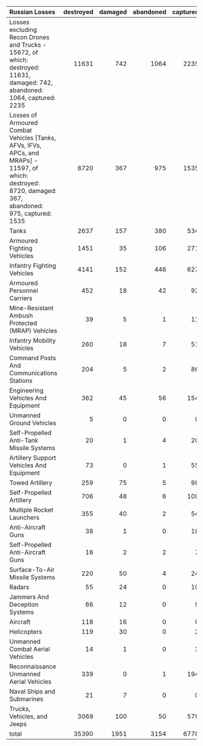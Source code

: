 | Russian Losses                                                                                                                                           |   destroyed |   damaged |   abandoned |   captured |   total |
|:---------------------------------------------------------------------------------------------------------------------------------------------------------|------------:|----------:|------------:|-----------:|--------:|
| Losses excluding Recon Drones and Trucks - 15672, of which: destroyed: 11631, damaged: 742, abandoned: 1064, captured: 2235                              |       11631 |       742 |        1064 |       2235 |   15672 |
| Losses of Armoured Combat Vehicles [Tanks, AFVs, IFVs, APCs, and MRAPs] - 11597, of which: destroyed: 8720, damaged: 367, abandoned: 975, captured: 1535 |        8720 |       367 |         975 |       1535 |   11597 |
| Tanks                                                                                                                                                    |        2637 |       157 |         380 |        534 |    3708 |
| Armoured Fighting Vehicles                                                                                                                               |        1451 |        35 |         106 |        271 |    1863 |
| Infantry Fighting Vehicles                                                                                                                               |        4141 |       152 |         446 |        627 |    5366 |
| Armoured Personnel Carriers                                                                                                                              |         452 |        18 |          42 |         92 |     604 |
| Mine-Resistant Ambush Protected  (MRAP) Vehicles                                                                                                         |          39 |         5 |           1 |         11 |      56 |
| Infantry Mobility Vehicles                                                                                                                               |         260 |        18 |           7 |         51 |     336 |
| Command Posts And Communications Stations                                                                                                                |         204 |         5 |           2 |         86 |     297 |
| Engineering Vehicles And Equipment                                                                                                                       |         362 |        45 |          56 |        154 |     617 |
| Unmanned Ground Vehicles                                                                                                                                 |           5 |         0 |           0 |          0 |       5 |
| Self-Propelled Anti-Tank Missile Systems                                                                                                                 |          20 |         1 |           4 |         20 |      45 |
| Artillery Support Vehicles And Equipment                                                                                                                 |          73 |         0 |           1 |         55 |     129 |
| Towed Artillery                                                                                                                                          |         259 |        75 |           5 |         98 |     437 |
| Self-Propelled Artillery                                                                                                                                 |         706 |        48 |           6 |        109 |     869 |
| Multiple Rocket Launchers                                                                                                                                |         355 |        40 |           2 |         54 |     451 |
| Anti-Aircraft Guns                                                                                                                                       |          38 |         1 |           0 |         18 |      57 |
| Self-Propelled Anti-Aircraft Guns                                                                                                                        |          16 |         2 |           2 |          7 |      27 |
| Surface-To-Air Missile Systems                                                                                                                           |         220 |        50 |           4 |         24 |     298 |
| Radars                                                                                                                                                   |          55 |        24 |           0 |         10 |      89 |
| Jammers And Deception Systems                                                                                                                            |          66 |        12 |           0 |          9 |      87 |
| Aircraft                                                                                                                                                 |         118 |        16 |           0 |          0 |     134 |
| Helicopters                                                                                                                                              |         119 |        30 |           0 |          2 |     151 |
| Unmanned Combat Aerial Vehicles                                                                                                                          |          14 |         1 |           0 |          3 |      18 |
| Reconnaissance Unmanned Aerial Vehicles                                                                                                                  |         339 |         0 |           1 |        194 |     534 |
| Naval Ships and Submarines                                                                                                                               |          21 |         7 |           0 |          0 |      28 |
| Trucks, Vehicles, and Jeeps                                                                                                                              |        3069 |       100 |          50 |        579 |    3798 |
| total                                                                                                                                                    |       35390 |      1951 |        3154 |       6778 |   47273 |